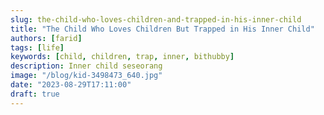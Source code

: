 ```yaml
---
slug: the-child-who-loves-children-and-trapped-in-his-inner-child
title: "The Child Who Loves Children But Trapped in His Inner Child"
authors: [farid]
tags: [life]
keywords: [child, children, trap, inner, bithubby]
description: Inner child seseorang
image: "/blog/kid-3498473_640.jpg"
date: "2023-08-29T17:11:00"
draft: true
---
```


<!-- truncate -->
